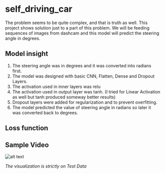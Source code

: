 # self_driving_car
The problem seems to be quite complex, and that is truth as well. This project shows solution just to a part of this problem. We will be feeding sequences of images from dashcam and this model will predict the steering angle in degrees.

## Model insight
1. The steering angle was in degrees and it was converted into radians first.
2. The model was designed with basic CNN, Flatten, Dense and Dropout Layers.
3. The activation used in inner layers was relu
4. The activation used in output layer was tanh. (I tried for Linear Activation as well but tanh produced someway better results)
5. Dropout layers were added for regularization and to prevent overfitting.
6. The model predicted the value of steering angle in radians so later it was converted back to degrees.

## Loss function

## Sample Video
 ![alt text][gif]
 
 [gif]: https://github.com/pankajrajput0312/self_driving_car/blob/master/demo_gif.gif "GIF"


*The visualization is strictly on Test Data*
 

